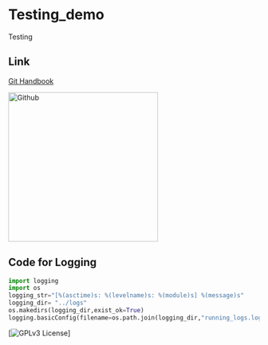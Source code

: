 # Testing_demo
Testing

## Link 
[Git Handbook](https://guides.github.com/introduction/git-handbook/)

<img src="https://th.bing.com/th/id/R.724794164fb289dd2f7d69dde7ac3bc0?rik=0Ubh3aP6JzCPcw&riu=http%3a%2f%2fpngimg.com%2fuploads%2fgithub%2fgithub_PNG40.png&ehk=vDH1g6b2G5qphfQR7RsUJ7HmqSSwIMycien%2fvBj03ZU%3d&risl=&pid=ImgRaw&r=0" alt="Github" width="300" height="300">

## Code for Logging
```Python
import logging
import os
logging_str="[%(asctime)s: %(levelname)s: %(module)s] %(message)s"
logging_dir= "../logs"
os.makedirs(logging_dir,exist_ok=True)
logging.basicConfig(filename=os.path.join(logging_dir,"running_logs.log"),level=logging.INFO,format=logging_str,filemode="a")
```

[![GPLv3 License](https://img.shields.io/badge/License-GPL%20v3-yellow.svg)]

